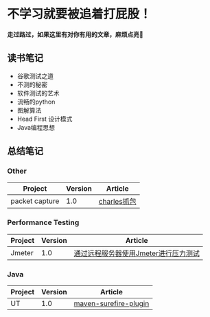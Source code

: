 # 不学习就要被追着打屁股！



**走过路过，如果这里有对你有用的文章，麻烦点亮🌟**



## 读书笔记

+ 谷歌测试之道
+ 不测的秘密
+ 软件测试的艺术
+ 流畅的python
+ 图解算法
+ Head First 设计模式
+ Java编程思想





## 总结笔记

### Other

|   Project   |  Version    |  Article    |
| ---- | ---- | ---- |
|   packet capture    |   1.0   | [charles抓包](summarize/other/charles抓包工具.md) |



### Performance Testing
|   Project   |  Version    |  Article    |
| ---- | ---- | ---- |
|   Jmeter    |   1.0   | [通过远程服务器使用Jmeter进行压力测试](summarize/performanceTesting/通过远程服务器使用Jmeter进行压力测试.md) |



### Java
|   Project   |  Version    |  Article    |
| ---- | ---- | ---- |
|   UT  |   1.0   | [maven-surefire-plugin](summarize/java/maven-surefire-plugin总结.md) |

